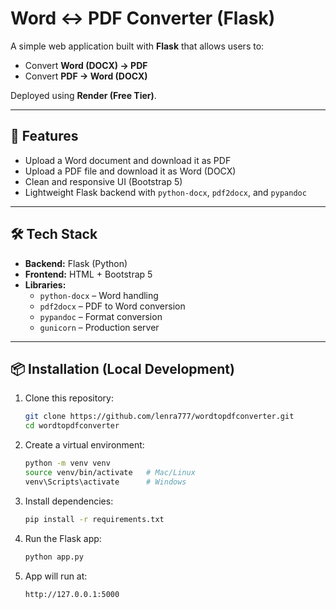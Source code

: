 # Word ↔ PDF Converter (Flask)

A simple web application built with **Flask** that allows users to:
- Convert **Word (DOCX) → PDF**
- Convert **PDF → Word (DOCX)**

Deployed using **Render (Free Tier)**.

---

## 🚀 Features
- Upload a Word document and download it as PDF  
- Upload a PDF file and download it as Word (DOCX)  
- Clean and responsive UI (Bootstrap 5)  
- Lightweight Flask backend with `python-docx`, `pdf2docx`, and `pypandoc`

---

## 🛠 Tech Stack
- **Backend:** Flask (Python)  
- **Frontend:** HTML + Bootstrap 5  
- **Libraries:**  
  - `python-docx` – Word handling  
  - `pdf2docx` – PDF to Word conversion  
  - `pypandoc` – Format conversion  
  - `gunicorn` – Production server  

---

## 📦 Installation (Local Development)
1. Clone this repository:
   ```bash
   git clone https://github.com/lenra777/wordtopdfconverter.git
   cd wordtopdfconverter

2. Create a virtual environment:
    ```bash
    python -m venv venv
    source venv/bin/activate   # Mac/Linux
    venv\Scripts\activate      # Windows

3. Install dependencies:
    ```bash
    pip install -r requirements.txt

4. Run the Flask app:
    ```bash
    python app.py

5. App will run at:
    ```bash
    http://127.0.0.1:5000